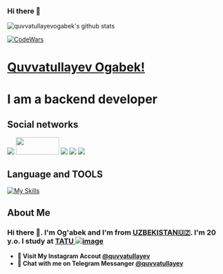 ### Hi there 👋


![quvvatullayevogabek's github stats](https://github-readme-stats.vercel.app/api?username=quvvatullayev&show_icons=true&theme=tokyonight)

[![CodeWars](https://www.codewars.com/users/quvvatullayev/badges/large)]([https://www.codewars.com/users/quvvatullayev(https://www.codewars.com/users/quvvatullayev))

# [Quvvatullayev Ogabek!](quvvatullayev@gmail.com)
# I am a backend developer

## Social networks
<a href="https://github.com/quvvatullayev"><img src="https://img.shields.io/badge/github-000?style=for-the-badge&logo=github&logoColor=white"/></a>
<a href="[https://github.com/quvvatullayev](https://www.linkedin.com/in/og-abek-quvvatullayev-841282276/)"><img src="https://static.vecteezy.com/system/resources/previews/018/930/587/original/linkedin-logo-linkedin-icon-transparent-free-png.png" style="width: 100px; height: 40px;"/></a>
<a href="https://instagram.com/quvvatullayev"><img src="https://img.shields.io/badge/instagram-D1001F?style=for-the-badge&logo=instagram&logoColor=white"/></a>
<a href="https://t.me/quvvatullayev"><img src="https://img.shields.io/badge/Telegram-2CA5E0?style=for-the-badge&logo=telegram&logoColor=white"/></a>
<a href="https://www.codewars.com/users/quvvatullayev/"><img src="https://img.shields.io/badge/codewars-DD915F?style=for-the-badge&logo=codewars&logoColor=white"/></a>

## Language and TOOLS

[![My Skills](https://skillicons.dev/icons?i=py,bootstrap,django,sqlite,flask,github,git,linux,css,html,sass,vscode,md,powershell,postman)](https://skillicons.dev)


## About Me

### Hi there 👋. I'm Og'abek and I'm from [UZBEKISTAN🇺🇿](https://en.wikipedia.org/wiki/Uzbekistan). I'm 20 y.o. I study at [TATU ![image](https://user-images.githubusercontent.com/105332906/206888050-f68457da-1397-4adb-b063-d0c73ba28c67.png)](https://tuit.uz/)


- **🔴 Visit My Instagram Accout [@quvvatullayev](https://www.instagram.com/quvvatullayev/)**
- **🔵 Chat with me on Telegram Messanger [@quvvatullayev](https://t.me/quvvatullayev)**
